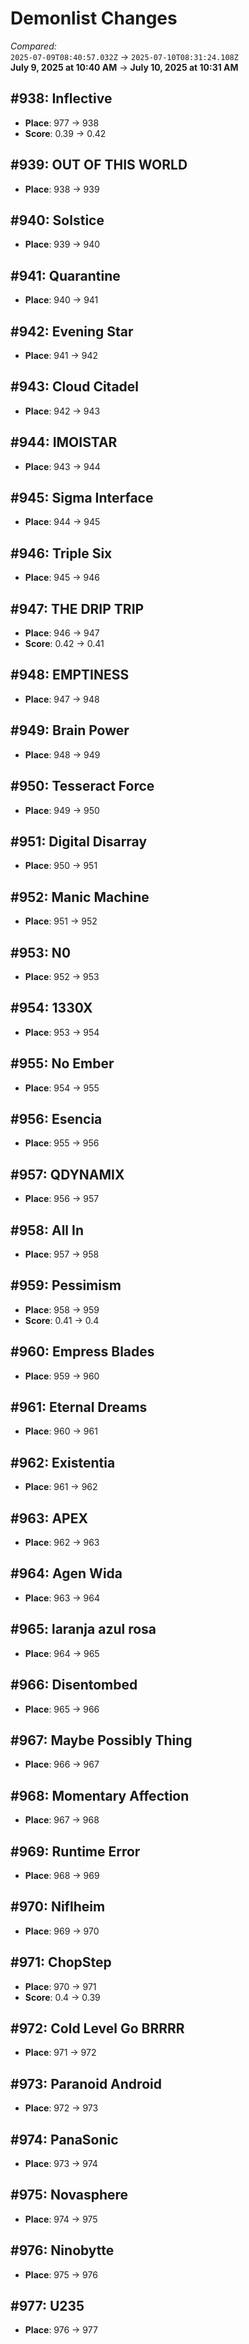 # Demonlist Changes

_Compared:_<br />
`2025-07-09T08:40:57.032Z` → `2025-07-10T08:31:24.108Z`<br />
**July 9, 2025 at 10:40 AM** → **July 10, 2025 at 10:31 AM**

## #938: Inflective

- **Place**: 977 → 938
- **Score**: 0.39 → 0.42

## #939: OUT OF THIS WORLD

- **Place**: 938 → 939

## #940: Solstice

- **Place**: 939 → 940

## #941: Quarantine

- **Place**: 940 → 941

## #942: Evening Star

- **Place**: 941 → 942

## #943: Cloud Citadel

- **Place**: 942 → 943

## #944: IMOISTAR

- **Place**: 943 → 944

## #945: Sigma Interface

- **Place**: 944 → 945

## #946: Triple Six

- **Place**: 945 → 946

## #947: THE DRIP TRIP

- **Place**: 946 → 947
- **Score**: 0.42 → 0.41

## #948: EMPTINESS

- **Place**: 947 → 948

## #949: Brain Power

- **Place**: 948 → 949

## #950: Tesseract Force

- **Place**: 949 → 950

## #951: Digital Disarray

- **Place**: 950 → 951

## #952: Manic Machine

- **Place**: 951 → 952

## #953: N0

- **Place**: 952 → 953

## #954: 1330X

- **Place**: 953 → 954

## #955: No Ember

- **Place**: 954 → 955

## #956: Esencia

- **Place**: 955 → 956

## #957: QDYNAMIX

- **Place**: 956 → 957

## #958: All In

- **Place**: 957 → 958

## #959: Pessimism

- **Place**: 958 → 959
- **Score**: 0.41 → 0.4

## #960: Empress Blades

- **Place**: 959 → 960

## #961: Eternal Dreams

- **Place**: 960 → 961

## #962: Existentia

- **Place**: 961 → 962

## #963: APEX

- **Place**: 962 → 963

## #964: Agen Wida

- **Place**: 963 → 964

## #965: laranja azul rosa

- **Place**: 964 → 965

## #966: Disentombed

- **Place**: 965 → 966

## #967: Maybe Possibly Thing

- **Place**: 966 → 967

## #968: Momentary Affection

- **Place**: 967 → 968

## #969: Runtime Error

- **Place**: 968 → 969

## #970: Niflheim

- **Place**: 969 → 970

## #971: ChopStep

- **Place**: 970 → 971
- **Score**: 0.4 → 0.39

## #972: Cold Level Go BRRRR

- **Place**: 971 → 972

## #973: Paranoid Android

- **Place**: 972 → 973

## #974: PanaSonic

- **Place**: 973 → 974

## #975: Novasphere

- **Place**: 974 → 975

## #976: Ninobytte

- **Place**: 975 → 976

## #977: U235

- **Place**: 976 → 977

